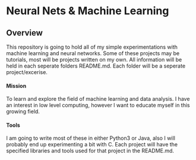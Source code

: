 # Neural Nets & Machine Learning

## Overview

This repository is going to hold all of my simple experimentations with machine learning and neural networks. Some of these projects may be tutorials, most will be projects written on my own. All information will be held in each seperate folders README.md. Each folder will be a seperate project/excerise.

#### Mission

To learn and explore the field of machine learning and data analysis. I have an interest in low level computing, however I want to educate myself in this growing field.

#### Tools

I am going to write most of these in either Python3 or Java, also I will probably end up experimenting a bit with C. Each project will have the specified libraries and tools used for that project in the README.md. 
